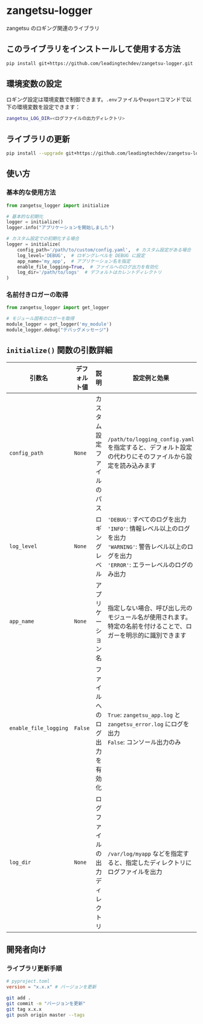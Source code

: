 # zangetsu-logger

zangetsu のロギング関連のライブラリ

## このライブラリをインストールして使用する方法

```bash
pip install git+https://github.com/leadingtechdev/zangetsu-logger.git
```

## 環境変数の設定

ロギング設定は環境変数で制御できます。`.env`ファイルや`export`コマンドで以下の環境変数を設定できます：

```bash
zangetsu_LOG_DIR=<ログファイルの出力ディレクトリ>
```

## ライブラリの更新

```bash
pip install --upgrade git+https://github.com/leadingtechdev/zangetsu-logger.git
```

## 使い方

### 基本的な使用方法

```python
from zangetsu_logger import initialize

# 基本的な初期化
logger = initialize()
logger.info("アプリケーションを開始しました")

# カスタム設定での初期化する場合
logger = initialize(
    config_path='/path/to/custom/config.yaml',  # カスタム設定がある場合
    log_level='DEBUG',  # ロギングレベルを DEBUG に設定
    app_name='my_app',  # アプリケーション名を指定
    enable_file_logging=True,  # ファイルへのログ出力を有効化
    log_dir='/path/to/logs'  # デフォルトはカレントディレクトリ
)
```

### 名前付きロガーの取得

```python
from zangetsu_logger import get_logger

# モジュール固有のロガーを取得
module_logger = get_logger('my_module')
module_logger.debug("デバッグメッセージ")
```

## `initialize()` 関数の引数詳細

| 引数名                | デフォルト値 | 説明                           | 設定例と効果                                                                                                                                              |
| --------------------- | ------------ | ------------------------------ | --------------------------------------------------------------------------------------------------------------------------------------------------------- |
| `config_path`         | `None`       | カスタム設定ファイルのパス     | `/path/to/logging_config.yaml` を指定すると、デフォルト設定の代わりにそのファイルから設定を読み込みます                                                   |
| `log_level`           | `None`       | ロギングレベル                 | `'DEBUG'`: すべてのログを出力<br>`'INFO'`: 情報レベル以上のログを出力<br>`'WARNING'`: 警告レベル以上のログを出力<br>`'ERROR'`: エラーレベルのログのみ出力 |
| `app_name`            | `None`       | アプリケーション名             | 指定しない場合、呼び出し元のモジュール名が使用されます。特定の名前を付けることで、ロガーを明示的に識別できます                                            |
| `enable_file_logging` | `False`      | ファイルへのログ出力を有効化   | `True`: `zangetsu_app.log` と `zangetsu_error.log` にログを出力<br>`False`: コンソール出力のみ                                                                |
| `log_dir`             | `None`       | ログファイルの出力ディレクトリ | `/var/log/myapp` などを指定すると、指定したディレクトリにログファイルを出力                                                                               |

## 開発者向け

### ライブラリ更新手順

```toml
# pyproject.toml
version = "x.x.x" # バージョンを更新
```

```bash
git add .
git commit -m "バージョンを更新"
git tag x.x.x
git push origin master --tags
```
